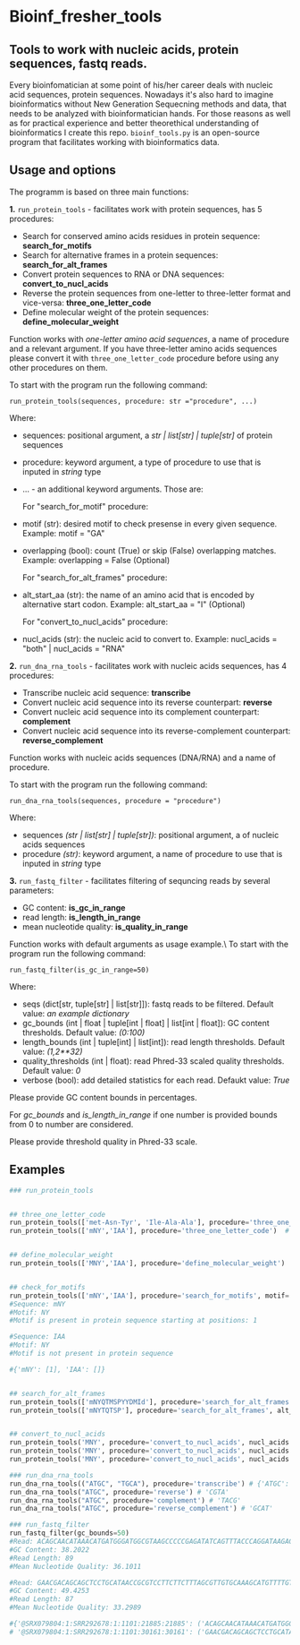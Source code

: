 # Bioinf_fresher_tools
## Tools to work with nucleic acids, protein sequences, fastq reads.

Every bioinfomatician at some point of his/her career deals with nucleic acid sequences, protein sequences. Nowadays it's also hard to imagine bioinformatics without New Generation Sequecning methods and data, that needs to be analyzed with bioinformatician hands. For those reasons as well as for practical experience and better theorethical understanding of bioinformatics I create this repo.
`bioinf_tools.py` is an open-source program that facilitates working with bioinformatics data.

## Usage and options
The programm is based on three main functions:

**1.** `run_protein_tools` - facilitates work with protein sequences, has 5 procedures:
  
- Search for conserved amino acids residues in protein sequence: **search_for_motifs**
- Search for alternative frames in a protein sequences: **search_for_alt_frames**
- Convert protein sequences to RNA or DNA sequences: **convert_to_nucl_acids**
- Reverse the protein sequences from one-letter to three-letter format and vice-versa: **three_one_letter_code**
- Define molecular weight of the protein sequences: **define_molecular_weight**

Function works with *one-letter amino acid sequences*,  a name of procedure and a relevant argument. If you have three-letter amino acids sequences please convert it with `three_one_letter_code` procedure before using any other procedures on them.

To start with the program run the following command:

`run_protein_tools(sequences, procedure: str ="procedure", ...)`

Where:
- sequences: positional argument, a *str | list[str] | tuple[str]* of protein sequences
- procedure: keyword argument, a type of procedure to use that is inputed in *string* type
- ... - an additional keyword arguments. Those are:
  
  For "search_for_motif" procedure:
- motif (str): desired motif to check presense in every given sequence. Example: motif = "GA"
- overlapping (bool): count (True) or skip (False) overlapping matches. Example: overlapping = False (Optional)
  
  For "search_for_alt_frames" procedure:
- alt_start_aa (str): the name of an amino acid that is encoded by alternative start codon. Example: alt_start_aa = "I" (Optional)
  
  For "convert_to_nucl_acids" procedure:
- nucl_acids (str): the nucleic acid to convert to. Example: nucl_acids = "both" | nucl_acids = "RNA"

**2.** `run_dna_rna_tools` - facilitates work with nucleic acids sequences, has 4 procedures:
- Transcribe nucleic acid sequence: **transcribe**
- Convert nucleic acid sequence into its reverse counterpart: **reverse**
- Convert nucleic acid sequence into its complement counterpart: **complement**
- Convert nucleic acid sequence into its reverse-complement counterpart: **reverse_complement**

Function works with nucleic acids sequences (DNA/RNA) and a name of procedure.

To start with the program run the following command:

`run_dna_rna_tools(sequences, procedure = "procedure")`

Where:
- sequences *(str | list[str] | tuple[str])*: positional argument, a  of nucleic acids sequences
- procedure *(str)*: keyword argument, a name of procedure to use that is inputed in *string* type

**3.** `run_fastq_filter` - facilitates filtering of sequncing reads by several parameters:
- GC content: **is_gc_in_range**
- read length: **is_length_in_range** 
- mean nucleotide quality: **is_quality_in_range**

Function works with default arguments as usage example.\ 
To start with the program run the following command:

`run_fastq_filter(is_gc_in_range=50)`

Where:
- seqs (dict[str, tuple[str] | list[str]]): fastq reads to be filtered. Default value: *an example dictionary*
- gc_bounds (int | float | tuple[int | float] | list[int | float]): GC content thresholds. Default value: *(0:100)*
- length_bounds (int | tuple[int] | list[int]): read length thresholds. Default value: *(1,2**32)*
- quality_thresholds (int | float): read Phred-33 scaled quality thresholds. Default value: *0*
- verbose (bool): add detailed statistics for each read. Defaukt value: *True*

Please provide GC content bounds in percentages.

For *gc_bounds* and *is_length_in_range* if one number is provided bounds from 0 to number are considered.

Please provide threshold quality in Phred-33 scale.

## Examples
```python
### run_protein_tools


## three_one_letter_code
run_protein_tools(['met-Asn-Tyr', 'Ile-Ala-Ala'], procedure='three_one_letter_code')  # ['mNY', 'IAA']
run_protein_tools(['mNY','IAA'], procedure='three_one_letter_code')  # ['met-Asn-Tyr', 'Ile-Ala-Ala']


## define_molecular_weight
run_protein_tools(['MNY','IAA'], procedure='define_molecular_weight')  # {'MNY': 426.52, 'IAA': 273.35}


## check_for_motifs
run_protein_tools(['mNY','IAA'], procedure='search_for_motifs', motif='NY')
#Sequence: mNY
#Motif: NY
#Motif is present in protein sequence starting at positions: 1

#Sequence: IAA
#Motif: NY
#Motif is not present in protein sequence

#{'mNY': [1], 'IAA': []}


## search_for_alt_frames
run_protein_tools(['mNYQTMSPYYDMId'], procedure='search_for_alt_frames')  # {'mNYQTMSPYYDMId': ['MSPYYDMId']}
run_protein_tools(['mNYTQTSP'], procedure='search_for_alt_frames', alt_start_aa='T')  # {'mNYTQTSP': ['TQTSP']}


## convert_to_nucl_acids
run_protein_tools('MNY', procedure='convert_to_nucl_acids', nucl_acids = 'RNA')  # {'RNA': ['AUGAACUAU']}
run_protein_tools('MNY', procedure='convert_to_nucl_acids', nucl_acids = 'DNA')  # {'DNA': ['TACTTGATA']}
run_protein_tools('MNY', procedure='convert_to_nucl_acids', nucl_acids = 'both') # {'RNA': ['AUGAACUAU'], 'DNA': ['TACTTGATA']}

### run_dna_rna_tools
run_dna_rna_tools(("ATGC", "TGCA"), procedure='transcribe') # {'ATGC': 'AUGC', 'TGCA': 'UGCA'}
run_dna_rna_tools("ATGC", procedure='reverse') # 'CGTA'
run_dna_rna_tools("ATGC", procedure='complement') # 'TACG'
run_dna_rna_tools("ATGC", procedure='reverse_complement') # 'GCAT'

### run_fastq_filter
run_fastq_filter(gc_bounds=50)
#Read: ACAGCAACATAAACATGATGGGATGGCGTAAGCCCCCGAGATATCAGTTTACCCAGGATAAGAGATTAAATTATGAGCAACATTATTAA
#GC Content: 38.2022
#Read Length: 89
#Mean Nucleotide Quality: 36.1011

#Read: GAACGACAGCAGCTCCTGCATAACCGCGTCCTTCTTCTTTAGCGTTGTGCAAAGCATGTTTTGTATTACGGGCATCTCGAGCGAATC
#GC Content: 49.4253
#Read Length: 87
#Mean Nucleotide Quality: 33.2989

#{'@SRX079804:1:SRR292678:1:1101:21885:21885': ('ACAGCAACATAAACATGATGGGATGGCGTAAGCCCCCGAGATATCAGTTTACCCAGGATAAGAGATTAAATTATGAGCAACATTATTAA', 'FGGGFGGGFGGGFGDFGCEBB@CCDFDDFFFFBFFGFGEFDFFFF;D@DD>C@DDGGGDFGDGG?GFGFEGFGGEF@FDGGGFGFBGGD'),
# '@SRX079804:1:SRR292678:1:1101:30161:30161': ('GAACGACAGCAGCTCCTGCATAACCGCGTCCTTCTTCTTTAGCGTTGTGCAAAGCATGTTTTGTATTACGGGCATCTCGAGCGAATC', 'DFFFEGDGGGGFGGEDCCDCEFFFFCCCCCB>CEBFGFBGGG?DE=:6@=>A<A>D?D8DCEE:>EEABE5D@5:DDCA;EEE-DCD')}
```
